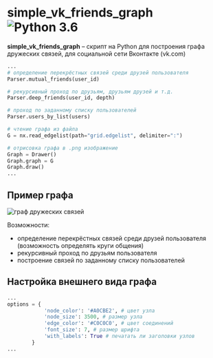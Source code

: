 simple_vk_friends_graph ![Python 3.6](https://pp.userapi.com/c846523/v846523407/b716d/N3RXKWFcPS0.jpg)
======
**simple_vk_friends_graph** – скрипт на Python для построения графа дружеских связей, для социальной сети Вконтакте (vk.com)

```python
...
# определение перекрёстных связей среди друзей пользователя
Parser.mutual_friends(user_id)

# рекурсивный проход по друзьям, друзьям друзей и т.д.
Parser.deep_friends(user_id, depth)

# проход по заданному списку пользователей
Parser.users_by_list(users)

# чтение графа из файла
G = nx.read_edgelist(path="grid.edgelist", delimiter=":")

# отрисовка графа в .png изображение
Graph = Drawer()
Graph.graph = G
Graph.draw()
...

```

Пример графа
------------
![граф дружеских связей](https://pp.userapi.com/c847124/v847124513/f7739/EX8EIfOwU28.jpg)

Возможности:
* определение перекрёстных связей среди друзей пользователя (возможность определять круги общения)
* рекурсивный проход по друзьям пользователя
* построение связей по заданному списку пользователей


Настройка внешнего вида графа
------------
```python
...
options = {
            'node_color': '#A0CBE2', # цвет узла
            'node_size': 3500, # размер узла
            'edge_color': '#C0C0C0', # цвет соединений
            'font_size': 7, # размер шрифта
            'with_labels': True # печатать ли заголовки узлов
        }
...

```